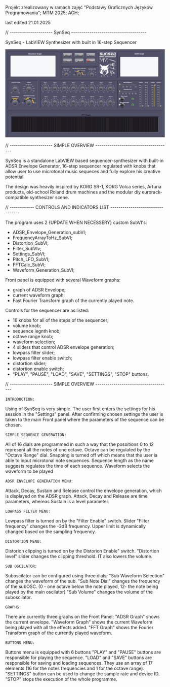 Projekt zrealizowany w ramach zajęć "Podstawy Graficznych Języków Programowania"; MTM 2025; AGH;
 
last edited 21.01.2025



// ---------------------   SynSeq  -------------------------------------

SynSeq - LabVIEW Synthesizer with built in 16-step Sequencer



![SynSeq v. 2](./SynSeq_v2/files/synseq_front.png)


// ---------------------   SIMPLE OVERVIEW   -------------------------------------

SynSeq is a standalone LabVIEW based sequencer-synthesizer with built-in ADSR Envelope Generator, 16-step sequencer regulated with knobs that allow user to use microtonal music sequeces and fully explore his creative potential.

The design was heavily inspired by KORG SR-1, KORG Volca series, Arturia products, old-school Roland drum machines and the modular diy eurorack-compatible synthesizer scene.


// ------------   CONTROLS AND INDICATORS LIST   ---------------------------------

The program uses 2 {UPDATE WHEN NECESSERY} custom SubVI's:
- ADSR_Envelope_Generation_subVI;
- FrequencyArrayToHz_SubVI;
- Distortion_SubVI;
- Filter_SubVIv;
- Settings_SubVI;
- Pitch_LFO_SubVI;
- FFTCalc_SubVI;
- Waveform_Generation_SubVI;
	

Front panel is equipped with several Waveform graphs:
- graph of ADSR Envelope;
- current waveform graph;
- Fast Fourier Transform graph of the currently played note.

Controls for the sequencer are as listed:
- 16 knobs for all of the steps of the sequencer;
- volume knob;
- sequence legnth knob;
- octave range knob;
- waveform selection;
- 4 sliders that control ADSR envelope generation;
- lowpass filter slider;
- lowpass filter enable switch;
- distortion slider;
- distortion  enable switch;
- "PLAY", "PAUSE", "LOAD", "SAVE", "SETTINGS", "STOP" buttons.


// ---------------------   SIMPLE OVERVIEW   -------------------------------------

	INTRODUCTION:
Using of SynSeq is very simple. The user first enters the settings for his session in the "Settings" panel.
After confirming chosen settings the user is taken to the main Front panel where the parameters of the sequence can be chosen.

	SIMPLE SEQUENCE GENERATION:
All of 16 dials are programmed in such a way that the posoitions 0 to 12 represent all the notes of one octave.
Octave can be regulated by the "Octave Range" dial. Snapping is turned off which means that the user ia able to input microtonal note sequences.
Sequence length as the name suggests regulates the time of each sequence.
Waveform selects the waveform to be played

	ADSR ENVELOPE GENERATION MENU:
Attack, Decay, Sustain and Release control the envelope generation, which is displayed on the ADSR graph.
Attack, Decay and Release are time parameters, whereas Sustain is a level parameter.

	LOWPASS FILTER MENU:
Lowpass filter is turned on by the "Filter Enable" switch.
Slider "Filter frequency" changes the -3dB frequency. Upper limit is dynamically changed based on the sampling frequency.


	DISTORTION MENU:
Distorion clipping is turned on by the Distorion Enable" switch.
"Distortion level" slider changes the clipping threshold. IT also lowers the volume.


	SUB OSCILATOR:
Suboscilator can be configured using three dials;
"Sub Waveform Selection" changes the waveform of the sub.
"Sub Note Dial" changes the frequency of the subOSC. (0 - one actave below the note played, 12- the note being played by the main oscilator)
"Sub Volume" changes the volume of the suboscilator.


	GRAPHS:
There are currently three graphs on the Front Panel;
"ADSR Graph" shows the current envelope.
"Waveform Graph" shows the current Waveform being played with all the effects added.
"FFT Graph" shows the Fourier Transform graph of the currently played waveform.


	BUTTONS MENU:
Buttons menu is equipped with 6 buttons
"PLAY" and "PAUSE" buttons are responsible for playing the sequence.
"LOAD" and "SAVE" buttons are responsible for saving and loading sequences. They use an array of 17 elements (16 for the notes frequencies and 1 for the octave range).
"SETTINGS" button can be used to change the sample rate and device ID.
"STOP" stops the execution of the whole programme.

